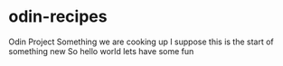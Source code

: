 # odin-recipes
Odin Project
Something we are cooking up 
I suppose this is the start of something new 
So hello world 
lets have some fun 